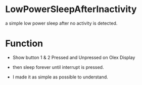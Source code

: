 # LowPowerSleepAfterInactivity
a simple low power sleep after no activity is detected.

# Function
- Show button 1 & 2 Pressed and Unpressed on Olex Display
- then sleep forever until interrupt is pressed.

- I made it as simple as possible to understand.
